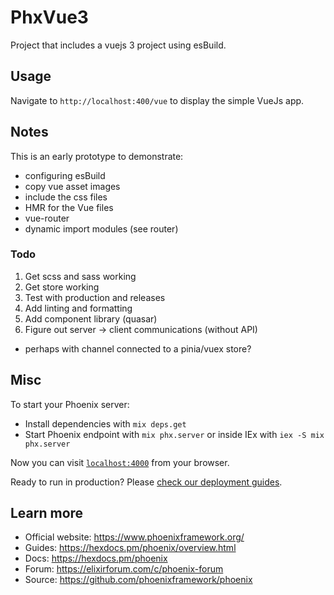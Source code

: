 # PhxVue3

Project that includes a vuejs 3 project using esBuild.

## Usage

Navigate to `http://localhost:400/vue` to display the simple VueJs app.

## Notes

This is an early prototype to demonstrate:

* configuring esBuild
* copy vue asset images
* include the css files
* HMR for the Vue files
* vue-router
* dynamic import modules (see router)

### Todo

1. Get scss and sass working
1. Get store working
1. Test with production and releases
1. Add linting and formatting
1. Add component library (quasar)
1. Figure out server -> client communications (without API)
  * perhaps with channel connected to a pinia/vuex store?

## Misc

To start your Phoenix server:

  * Install dependencies with `mix deps.get`
  * Start Phoenix endpoint with `mix phx.server` or inside IEx with `iex -S mix phx.server`

Now you can visit [`localhost:4000`](http://localhost:4000) from your browser.

Ready to run in production? Please [check our deployment guides](https://hexdocs.pm/phoenix/deployment.html).

## Learn more

  * Official website: https://www.phoenixframework.org/
  * Guides: https://hexdocs.pm/phoenix/overview.html
  * Docs: https://hexdocs.pm/phoenix
  * Forum: https://elixirforum.com/c/phoenix-forum
  * Source: https://github.com/phoenixframework/phoenix
